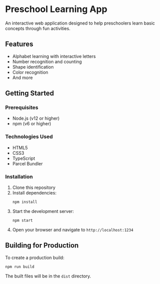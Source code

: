 # Preschool Learning App

An interactive web application designed to help preschoolers learn basic concepts through fun activities.

## Features

- Alphabet learning with interactive letters
- Number recognition and counting
- Shape identification
- Color recognition
- And more


## Getting Started

### Prerequisites

- Node.js (v12 or higher)
- npm (v6 or higher)

### Technologies Used

- HTML5
- CSS3
- TypeScript
- Parcel Bundler 

### Installation

1. Clone this repository
2. Install dependencies:
   ```
   npm install
   ```
3. Start the development server:
   ```
   npm start
   ```
4. Open your browser and navigate to `http://localhost:1234`

## Building for Production

To create a production build:

```
npm run build
```

The built files will be in the `dist` directory.

